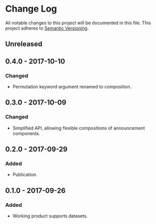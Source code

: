 # Change Log
All notable changes to this project will be documented in this file.
This project adheres to [Semantic Versioning](http://semver.org/).

## Unreleased

## 0.4.0 - 2017-10-10
### Changed
- Permutation keyword argument renamed to composition.

## 0.3.0 - 2017-10-09
### Changed
- Simplified API, allowing flexible compositions of announcement components.

## 0.2.0 - 2017-09-29
### Added
- Publication.

## 0.1.0 - 2017-09-26
### Added
- Working product supports datasets.
